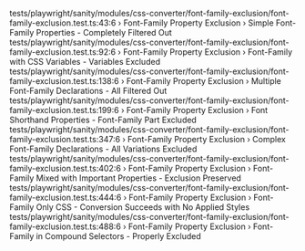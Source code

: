   tests/playwright/sanity/modules/css-converter/font-family-exclusion/font-family-exclusion.test.ts:43:6 › Font-Family Property Exclusion › Simple Font-Family Properties - Completely Filtered Out 
    tests/playwright/sanity/modules/css-converter/font-family-exclusion/font-family-exclusion.test.ts:92:6 › Font-Family Property Exclusion › Font-Family with CSS Variables - Variables Excluded 
    tests/playwright/sanity/modules/css-converter/font-family-exclusion/font-family-exclusion.test.ts:138:6 › Font-Family Property Exclusion › Multiple Font-Family Declarations - All Filtered Out 
    tests/playwright/sanity/modules/css-converter/font-family-exclusion/font-family-exclusion.test.ts:199:6 › Font-Family Property Exclusion › Font Shorthand Properties - Font-Family Part Excluded 
    tests/playwright/sanity/modules/css-converter/font-family-exclusion/font-family-exclusion.test.ts:347:6 › Font-Family Property Exclusion › Complex Font-Family Declarations - All Variations Excluded 
    tests/playwright/sanity/modules/css-converter/font-family-exclusion/font-family-exclusion.test.ts:402:6 › Font-Family Property Exclusion › Font-Family Mixed with Important Properties - Exclusion Preserved 
    tests/playwright/sanity/modules/css-converter/font-family-exclusion/font-family-exclusion.test.ts:444:6 › Font-Family Property Exclusion › Font-Family Only CSS - Conversion Succeeds with No Applied Styles 
    tests/playwright/sanity/modules/css-converter/font-family-exclusion/font-family-exclusion.test.ts:488:6 › Font-Family Property Exclusion › Font-Family in Compound Selectors - Properly Excluded 
